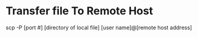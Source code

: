 # Transfer file To Remote Host
scp -P [port #] [directory of local file] [user name]@[remote host address]
